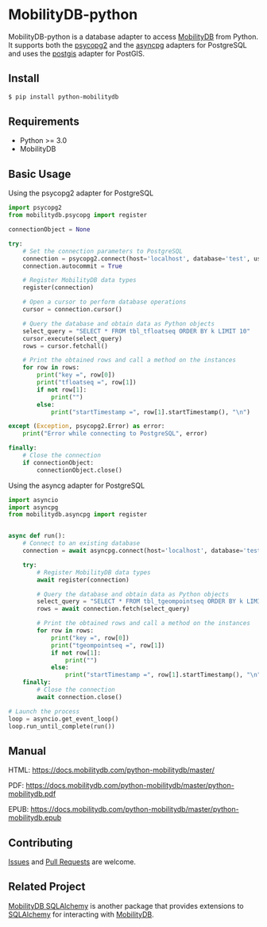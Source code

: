 # MobilityDB-python
MobilityDB-python is a database adapter to access [MobilityDB](https://github.com/MobilityDB/MobilityDB) from Python. It supports both the [psycopg2](https://github.com/psycopg/psycopg2) and the [asyncpg](https://github.com/MagicStack/asyncpg) adapters for PostgreSQL and uses the [postgis](https://github.com/tilery/python-postgis) adapter for PostGIS.


Install
------------
```sh
$ pip install python-mobilitydb
```

Requirements
------------
 - Python >= 3.0
 - MobilityDB

Basic Usage
------------

Using the psycopg2 adapter for PostgreSQL

```python
import psycopg2
from mobilitydb.psycopg import register

connectionObject = None

try:
    # Set the connection parameters to PostgreSQL
    connection = psycopg2.connect(host='localhost', database='test', user='user', password='pw')
    connection.autocommit = True

    # Register MobilityDB data types
    register(connection)

    # Open a cursor to perform database operations
    cursor = connection.cursor()

    # Query the database and obtain data as Python objects
    select_query = "SELECT * FROM tbl_tfloatseq ORDER BY k LIMIT 10"
    cursor.execute(select_query)
    rows = cursor.fetchall()

    # Print the obtained rows and call a method on the instances
    for row in rows:
        print("key =", row[0])
        print("tfloatseq =", row[1])
        if not row[1]:
            print("")
        else:
            print("startTimestamp =", row[1].startTimestamp(), "\n")

except (Exception, psycopg2.Error) as error:
    print("Error while connecting to PostgreSQL", error)

finally:
    # Close the connection
    if connectionObject:
        connectionObject.close()
```

Using the asyncg adapter for PostgreSQL

```python
import asyncio
import asyncpg
from mobilitydb.asyncpg import register


async def run():
    # Connect to an existing database
    connection = await asyncpg.connect(host='localhost', database='test', user='user', password='pw')

    try:
        # Register MobilityDB data types
        await register(connection)

        # Query the database and obtain data as Python objects
        select_query = "SELECT * FROM tbl_tgeompointseq ORDER BY k LIMIT 10"
        rows = await connection.fetch(select_query)

        # Print the obtained rows and call a method on the instances
        for row in rows:
            print("key =", row[0])
            print("tgeompointseq =", row[1])
            if not row[1]:
                print("")
            else:
                print("startTimestamp =", row[1].startTimestamp(), "\n")
    finally:
        # Close the connection
        await connection.close()

# Launch the process
loop = asyncio.get_event_loop()
loop.run_until_complete(run())
```

Manual
------

HTML: https://docs.mobilitydb.com/python-mobilitydb/master/

PDF: https://docs.mobilitydb.com/python-mobilitydb/master/python-mobilitydb.pdf

EPUB: https://docs.mobilitydb.com/python-mobilitydb/master/python-mobilitydb.epub

Contributing
------------

[Issues](https://github.com/MobilityDB/MobilityDB-python/issues) and [Pull Requests](https://github.com/MobilityDB/MobilityDB-python/pulls) are welcome.

Related Project
---------------

[MobilityDB SQLAlchemy](https://github.com/adonmo/mobilitydb-sqlalchemy) is another package that provides extensions to [SQLAlchemy](https://www.sqlalchemy.org/) for interacting with [MobilityDB](https://github.com/MobilityDB/MobilityDB). 
